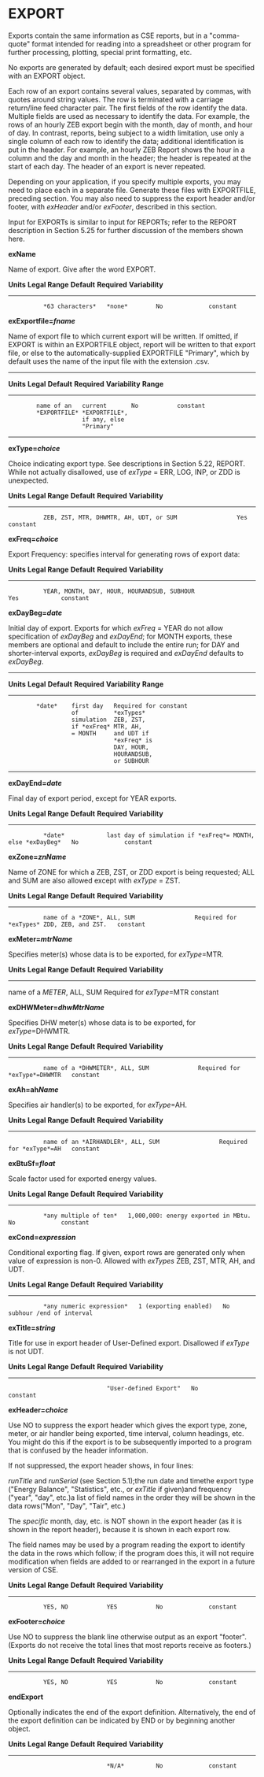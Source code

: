 # EXPORT

Exports contain the same information as CSE reports, but in a "comma-quote" format intended for reading into a spreadsheet or other program for further processing, plotting, special print formatting, etc.

No exports are generated by default; each desired export must be specified with an EXPORT object.

Each row of an export contains several values, separated by commas, with quotes around string values. The row is terminated with a carriage return/line feed character pair. The first fields of the row identify the data. Multiple fields are used as necessary to identify the data. For example, the rows of an hourly ZEB export begin with the month, day of month, and hour of day. In contrast, reports, being subject to a width limitation, use only a single column of each row to identify the data; additional identification is put in the header. For example, an hourly ZEB Report shows the hour in a column and the day and month in the header; the header is repeated at the start of each day. The header of an export is never repeated.

Depending on your application, if you specify multiple exports, you may need to place each in a separate file. Generate these files with EXPORTFILE, preceding section. You may also need to suppress the export header and/or footer, with *exHeader* and/or *exFooter*, described in this section.

Input for EXPORTs is similar to input for REPORTs; refer to the REPORT description in Section 5.25 for further discussion of the members shown here.

**exName**

Name of export. Give after the word EXPORT.

  **Units**   **Legal Range**   **Default**   **Required**   **Variability**
  ----------- ----------------- ------------- -------------- -----------------
              *63 characters*   *none*        No             constant

**exExportfile=*fname***

Name of export file to which current export will be written. If omitted, if EXPORT is within an EXPORTFILE object, report will be written to that export file, or else to the automatically-supplied EXPORTFILE "Primary", which by default uses the name of the input file with the extension .csv.

  -----------------------------------------------------------------
  **Units** **Legal**    **Default**   **Required** **Variability**
            **Range**
  --------- ------------ ------------- ------------ ---------------
            name of an   current       No           constant
            *EXPORTFILE* *EXPORTFILE*,
                         if any, else
                         "Primary"                    

  -----------------------------------------------------------------

**exType=*choice***

Choice indicating export type. See descriptions in Section 5.22, REPORT. While not actually disallowed, use of *exType* = ERR, LOG, INP, or ZDD is unexpected.

  **Units**   **Legal Range**                        **Default**   **Required**   **Variability**
  ----------- -------------------------------------- ------------- -------------- -----------------
              ZEB, ZST, MTR, DHWMTR, AH, UDT, or SUM                 Yes            constant

**exFreq=*choice***

Export Frequency: specifies interval for generating rows of export data:

  **Units**   **Legal Range**                               **Default**   **Required**   **Variability**
  ----------- --------------------------------------------- ------------- -------------- -----------------
              YEAR, MONTH, DAY, HOUR, HOURANDSUB, SUBHOUR                 Yes            constant

**exDayBeg=*date***

Initial day of export. Exports for which *exFreq* = YEAR do not allow specification of *exDayBeg* and *exDayEnd*; for MONTH exports, these members are optional and default to include the entire run; for DAY and shorter-interval exports, *exDayBeg* is required and *exDayEnd* defaults to *exDayBeg*.

  ------------------------------------------------------------
  **Units** **Legal** **Default** **Required** **Variability**
            **Range**
  --------- --------- ----------- ------------ ---------------
            *date*    first day   Required for constant
                      of          *exTypes*
                      simulation  ZEB, ZST,
                      if *exFreq* MTR, AH,
                      = MONTH     and UDT if
                                  *exFreq* is
                                  DAY, HOUR,
                                  HOURANDSUB,
                                  or SUBHOUR

  ------------------------------------------------------------

**exDayEnd=*date***

Final day of export period, except for YEAR exports.

  **Units**   **Legal Range**   **Default**                                                  **Required**   **Variability**
  ----------- ----------------- ------------------------------------------------------------ -------------- -----------------
              *date*            last day of simulation if *exFreq*= MONTH, else *exDayBeg*   No             constant

**exZone=*znName***

Name of ZONE for which a ZEB, ZST, or ZDD export is being requested; ALL and SUM are also allowed except with *exType* = ZST.

  **Units**   **Legal Range**              **Default**   **Required**                                **Variability**
  ----------- ---------------------------- ------------- ------------------------------------------- -----------------
              name of a *ZONE*, ALL, SUM                 Required for *exTypes* ZDD, ZEB, and ZST.   constant

**exMeter=*mtrName***

Specifies meter(s) whose data is to be exported, for *exType*=MTR.

**Units**   **Legal Range**               **Default**   **Required**                **Variability**
----------- ----------------------------- ------------- --------------------------- -----------------
name of a *METER*, ALL, SUM                 Required for *exType*=MTR   constant

**exDHWMeter=*dhwMtrName***

Specifies DHW meter(s) whose data is to be exported, for *exType*=DHWMTR.

  **Units**   **Legal Range**               **Default**   **Required**                **Variability**
  ----------- ----------------------------- ------------- ------------------------------ -----------------
              name of a *DHWMETER*, ALL, SUM              Required for *exType*=DHWMTR   constant

**exAh=ah*Name***

Specifies air handler(s) to be exported, for *exType*=AH.

  **Units**   **Legal Range**                     **Default**   **Required**               **Variability**
  ----------- ----------------------------------- ------------- -------------------------- -----------------
              name of an *AIRHANDLER*, ALL, SUM                 Required for *exType*=AH   constant

**exBtuSf=*float***

Scale factor used for exported energy values.

  **Units**   **Legal Range**         **Default**                           **Required**   **Variability**
  ----------- ----------------------- ------------------------------------- -------------- -----------------
              *any multiple of ten*   1,000,000: energy exported in MBtu.   No             constant

**exCond=*expression***

Conditional exporting flag. If given, export rows are generated only when value of expression is non-0. Allowed with *exTypes* ZEB, ZST, MTR, AH, and UDT.

  **Units**   **Legal Range**            **Default**             **Required**   **Variability**
  ----------- -------------------------- ----------------------- -------------- --------------------------
              *any numeric expression*   1 (exporting enabled)   No             subhour /end of interval

**exTitle=*string***

Title for use in export header of User-Defined export. Disallowed if *exType* is not UDT.

  **Units**   **Legal Range**   **Default**             **Required**   **Variability**
  ----------- ----------------- ----------------------- -------------- -----------------
                                "User-defined Export"   No             constant

**exHeader=*choice***

Use NO to suppress the export header which gives the export type, zone, meter, or air handler being exported, time interval, column headings, etc. You might do this if the export is to be subsequently imported to a program that is confused by the header information.

If not suppressed, the export header shows, in four lines:

*runTitle* and *runSerial* (see Section 5.1);the run date and timethe export type ("Energy Balance", "Statistics", etc., or *exTitle* if given)and frequency ("year", "day", etc.)a list of field names in the order they will be shown in the data rows("Mon", "Day", "Tair", etc.)

The *specific* month, day, etc. is NOT shown in the export header (as it is shown in the report header), because it is shown in each export row.

The field names may be used by a program reading the export to identify the data in the rows which follow; if the program does this, it will not require modification when fields are added to or rearranged in the export in a future version of CSE.

  **Units**   **Legal Range**   **Default**   **Required**   **Variability**
  ----------- ----------------- ------------- -------------- -----------------
              YES, NO           YES           No             constant

**exFooter=*choice***

Use NO to suppress the blank line otherwise output as an export "footer". (Exports do not receive the total lines that most reports receive as footers.)

  **Units**   **Legal Range**   **Default**   **Required**   **Variability**
  ----------- ----------------- ------------- -------------- -----------------
              YES, NO           YES           No             constant

**endExport**

Optionally indicates the end of the export definition. Alternatively, the end of the export definition can be indicated by END or by beginning another object.

  **Units**   **Legal Range**   **Default**   **Required**   **Variability**
  ----------- ----------------- ------------- -------------- -----------------
                                *N/A*         No             constant
